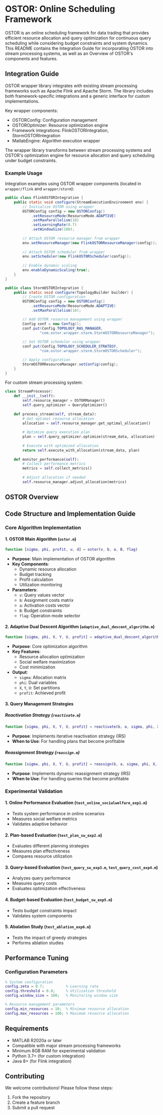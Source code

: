 # OSTOR: Online Scheduling Framework

OSTOR is an online scheduling framework for data trading that provides efficient resource allocation and query optimization for continuous query scheduling while considering budget constraints and system dynamics. This README contains the Integration Guide for incorporating OSTOR into stream processing systems, as well as an Overview of OSTOR's components and features.

## Integration Guide

OSTOR wrapper library integrates with existing stream processing frameworks such as Apache Flink and Apache Storm. The library includes both framework-specific integrations and a generic interface for custom implementations.

Key wrapper components:
- OSTORConfig: Configuration management
- OSTOROptimizer: Resource optimization engine 
- Framework integrations: FlinkOSTORIntegration, StormOSTORIntegration
- MatlabEngine: Algorithm execution wrapper

The wrapper library transforms between stream processing systems and OSTOR's optimization engine for resource allocation and query scheduling under budget constraints.

### Example Usage

Integration examples using OSTOR wrapper components (located in `wrapper/flink` and `wrapper/storm`):

```java
public class FlinkOSTORIntegration {
    public static void configure(StreamExecutionEnvironment env) {
        // Initialize OSTOR using wrapper
        OSTORConfig config = new OSTORConfig()
            .setResourceMode(ResourceMode.ADAPTIVE)
            .setMaxParallelism(10)
            .setLearningRate(0.7)
            .setWindowSize(100);
            
        // Attach OSTOR resource manager from wrapper
        env.setResourceManager(new FlinkOSTORResourceManager(config));
        
        // Attach OSTOR scheduler from wrapper
        env.setScheduler(new FlinkOSTORScheduler(config));
        
        // Enable dynamic scaling
        env.enableDynamicScaling(true);
    }
}

public class StormOSTORIntegration {
    public static void configure(TopologyBuilder builder) {
        // Create OSTOR configuration
        OSTORConfig config = new OSTORConfig()
            .setResourceMode(ResourceMode.ADAPTIVE)
            .setMaxParallelism(10);

        // Add OSTOR resource management using wrapper
        Config conf = new Config();
        conf.put(Config.TOPOLOGY_RAS_MANAGER, 
                "com.ostor.wrapper.storm.StormOSTORResourceManager");
                
        // Set OSTOR scheduler using wrapper
        conf.put(Config.TOPOLOGY_SCHEDULER_STRATEGY,
                "com.ostor.wrapper.storm.StormOSTORScheduler");

        // Apply configuration
        StormOSTORResourceManager.setConfig(config);
    }
}
```

For custom stream processing system:

```python
class StreamProcessor:
    def __init__(self):
        self.resource_manager = OSTORManager()
        self.query_optimizer = QueryOptimizer()
        
    def process_stream(self, stream_data):
        # Get optimal resource allocation
        allocation = self.resource_manager.get_optimal_allocation()
        
        # Optimize query execution plan
        plan = self.query_optimizer.optimize(stream_data, allocation)
        
        # Execute with optimized allocation
        return self.execute_with_allocation(stream_data, plan)
        
    def monitor_performance(self):
        # Collect performance metrics
        metrics = self.collect_metrics()
        
        # Adjust allocation if needed
        self.resource_manager.adjust_allocation(metrics)
```

## OSTOR Overview

## Code Structure and Implementation Guide

### Core Algorithm Implementation

#### 1. OSTOR Main Algorithm (`ostor.m`)
```matlab
function [sigma, phi, profit, u, d] = ostor(v, b, a, B, flag)
```
- **Purpose**: Main implementation of OSTOR algorithm
- **Key Components**:
  - Dynamic resource allocation
  - Budget tracking
  - Profit calculation
  - Utilization monitoring
- **Parameters**:
  - `v`: Query values vector
  - `b`: Assignment costs matrix
  - `a`: Activation costs vector
  - `B`: Budget constraints
  - `flag`: Operation mode selector

#### 2. Adaptive Dual Descent Algorithm (`adaptive_dual_descent_algorithm.m`)
```matlab
function [sigma, phi, X, Y, U, profit] = adaptive_dual_descent_algorithm(b, a)
```
- **Purpose**: Core optimization algorithm
- **Key Features**:
  - Resource allocation optimization
  - Social welfare maximization
  - Cost minimization
- **Output**:
  - `sigma`: Allocation matrix
  - `phi`: Dual variables
  - `X`, `Y`, `U`: Set partitions
  - `profit`: Achieved profit

#### 3. Query Management Strategies

##### Reactivation Strategy (`reactivate.m`)
```matlab
function [sigma, phi, X, Y, U, profit] = reactivate(b, a, sigma, phi, X, Y, U, profit, tb)
```
- **Purpose**: Implements iterative reactivation strategy (IRS)
- **When to Use**: For handling plans that become profitable

##### Reassignment Strategy (`reassign.m`)
```matlab
function [sigma, phi, X, Y, U, profit] = reassign(b, a, sigma, phi, X, Y, U, profit, tb)
```
- **Purpose**: Implements dynamic reassignment strategy (IRS)
- **When to Use**: For handling queries that become profitable

### Experimental Validation

#### 1. Online Performance Evaluation (`test_online_socialwelfare_exp1.m`)
- Tests system performance in online scenarios
- Measures social welfare metrics
- Validates adaptive behavior

#### 2. Plan-based Evaluation (`test_plan_sw_exp2.m`)
- Evaluates different planning strategies
- Measures plan effectiveness
- Compares resource utilization

#### 3. Query-based Evaluation (`test_query_sw_exp3.m`, `test_query_cost_exp4.m`)
- Analyzes query performance
- Measures query costs
- Evaluates optimization effectiveness

#### 4. Budget-based Evaluation (`test_budget_sw_exp5.m`)
- Tests budget constraints impact
- Validates system components

#### 5. Abalation Study (`test_ablation_exp6.m`)
- Tests the impact of greedy strategies
- Performs ablation studies




## Performance Tuning

### Configuration Parameters
```matlab
% System configuration
config.zeta = 0.7;          % Learning rate
config.threshold = 0.8;     % Utilization threshold
config.window_size = 100;   % Monitoring window size

% Resource management parameters
config.min_resources = 10;  % Minimum resource allocation
config.max_resources = 100; % Maximum resource allocation
```


## Requirements

- MATLAB R2020a or later
- Compatible with major stream processing frameworks
- Minimum 8GB RAM for experimental validation
- Python 3.7+ (for custom integration)
- Java 8+ (for Flink integration)


## Contributing

We welcome contributions! Please follow these steps:

1. Fork the repository
2. Create a feature branch
3. Submit a pull request

